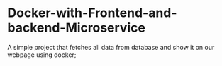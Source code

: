 # Docker-with-Frontend-and-backend-Microservice
A simple project that fetches all data from database and show it on our webpage using docker;
